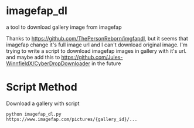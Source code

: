 # imagefap_dl
a tool to download gallery image from imagefap

Thanks to https://github.com/ThePersonReborn/imgfapdl, but it seems that imagefap change it's full image url and I can't download original image.
I'm trying to write a script to download imagefap images in gallery with it's url. and maybe add this to https://github.com/Jules-WinnfieldX/CyberDropDownloader in the future

# Script Method
Download a gallery with script
```
python imagefap_dl.py https://www.imagefap.com/pictures/{gallery_id}/...
```

